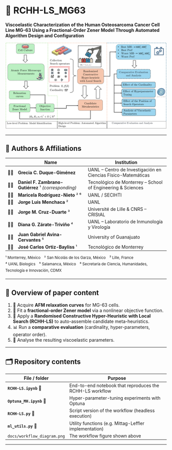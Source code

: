# 🔬 **RCHH-LS_MG63**  
**Viscoelastic Characterization of the Human Osteosarcoma Cancer Cell Line MG-63 Using a Fractional-Order Zener Model Through Automated Algorithm Design and Configuration**

![Workflow diagram](docs/workflow_diagram.png)

---

## 👥 Authors & Affiliations

|   | Name | Institution |
|---|---|---|
| 🧑‍🔬 | **Grecia C. Duque-Giménez** | UANL – Centro de Investigación en Ciencias Físico-Matemáticas |
| 🧑‍💻 | **Daniel F. Zambrano-Gutiérrez** ¹ *(corresponding)* | Tecnológico de Monterrey – School of Engineering & Sciences |
| 🧑‍🔬 | **Maricela Rodríguez-Nieto** ² ⁶ | UANL / SECIHTI |
| 🧑‍🔬 | **Jorge Luis Menchaca** ² | UANL |
| 🧑‍🔬 | **Jorge M. Cruz-Duarte** ³ | Université de Lille & CNRS – CRIStAL |
| 🧑‍🔬 | **Diana G. Zárate-Triviño** ⁴ | UANL – Laboratorio de Inmunología y Virología |
| 🧑‍🔬 | **Juan Gabriel Avina-Cervantes** ⁵ | University of Guanajuato |
| 🧑‍🔬 | **José Carlos Ortiz-Bayliss** ¹ | Tecnológico de Monterrey |

<sup>¹ Monterrey, México ² San Nicolás de los Garza, México ³ Lille, France  
⁴ UANL Biologics ⁵ Salamanca, México ⁶ Secretaría de Ciencia, Humanidades, Tecnología e Innovación, CDMX</sup>

---

## 🧭 Overview of paper content

1. 🧫 Acquire **AFM relaxation curves** for MG-63 cells.  
2. 📐 Fit a **fractional-order Zener model** via a nonlinear objective function.  
3. 🧩 Apply a **Randomised Constructive Hyper-Heuristic with Local Search (RCHH-LS)** to auto-assemble candidate meta-heuristics.  
4. 📊 Run a **comparative evaluation** (cardinality, hyper-parameters, operator order).  
5. 🔎 Analyse the resulting viscoelastic parameters.

---

## 🗂️ Repository contents

| File / folder | Purpose |
|---------------|---------|
| **`RCHH-LS.ipynb`** 📓 | End-to-end notebook that reproduces the RCHH-LS workflow |
| **`Optuna_MH.ipynb`** 📓 | Hyper-parameter-tuning experiments with Optuna |
| **`RCHH-LS.py`** 🐍 | Script version of the workflow (headless execution) |
| **`ml_utils.py`** 🔧 | Utility functions (e.g. Mittag-Leffler implementation) |
| `docs/workflow_diagram.png` | The workflow figure shown above |



---
